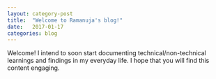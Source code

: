 ```yaml
---
layout: category-post
title:  "Welcome to Ramanuja's blog!"
date:   2017-01-17
categories: blog
---
```


Welcome! I intend to soon start documenting technical/non-technical learnings and findings in my everyday life. I hope that you will find this content engaging. 
